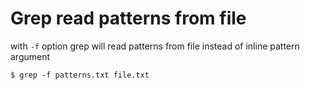 # Grep read patterns from file

with `-f` option grep will read patterns from file instead of inline pattern argument

```
$ grep -f patterns.txt file.txt
```
